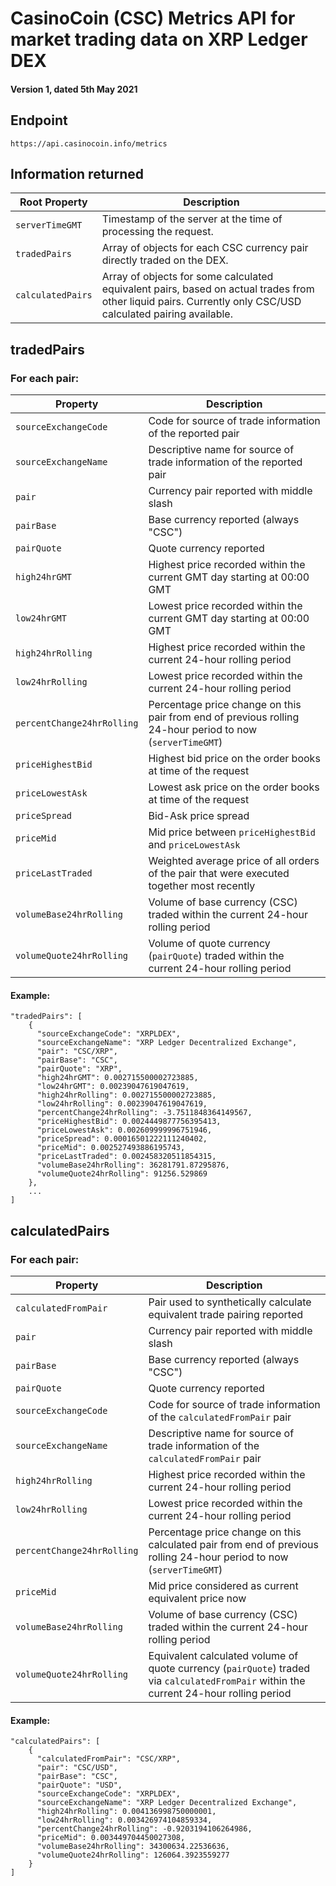 # CasinoCoin (CSC) Metrics API for market trading data on XRP Ledger DEX
#### Version 1, dated 5th May 2021

## Endpoint

```
https://api.casinocoin.info/metrics
```

## Information returned


| Root Property | Description |
| --- | --- |
| `serverTimeGMT` | Timestamp of the server at the time of processing the request. |
| `tradedPairs` | Array of objects for each CSC currency pair directly traded on the DEX. |
| `calculatedPairs` | Array of objects for some calculated equivalent pairs, based on actual trades from other liquid pairs.  Currently only CSC/USD calculated pairing available. |


## tradedPairs
### For each pair:

| Property | Description |
| --- | --- |
| `sourceExchangeCode` | Code for source of trade information of the reported pair |
| `sourceExchangeName` | Descriptive name for source of trade information of the reported pair |
| `pair` | Currency pair reported with middle slash |
| `pairBase` | Base currency reported (always "CSC") |
| `pairQuote` | Quote currency reported |
| `high24hrGMT` | Highest price recorded within the current GMT day starting at 00:00 GMT |
| `low24hrGMT` | Lowest price recorded within the current GMT day starting at 00:00 GMT |
| `high24hrRolling` | Highest price recorded within the current 24-hour rolling period |
| `low24hrRolling` | Lowest price recorded within the current 24-hour rolling period |
| `percentChange24hrRolling` | Percentage price change on this pair from end of previous rolling 24-hour period to now (`serverTimeGMT`) |
| `priceHighestBid` | Highest bid price on the order books at time of the request |
| `priceLowestAsk` | Lowest ask price on the order books at time of the request |
| `priceSpread` | Bid-Ask price spread |
| `priceMid` | Mid price between `priceHighestBid` and `priceLowestAsk` |
| `priceLastTraded` | Weighted average price of all orders of the pair that were executed together most recently |
| `volumeBase24hrRolling` | Volume of base currency (CSC) traded within the current 24-hour rolling period |
| `volumeQuote24hrRolling` | Volume of quote currency (`pairQuote`) traded within the current 24-hour rolling period |

#### Example:
```
"tradedPairs": [
    {
      "sourceExchangeCode": "XRPLDEX",
      "sourceExchangeName": "XRP Ledger Decentralized Exchange",
      "pair": "CSC/XRP",
      "pairBase": "CSC",
      "pairQuote": "XRP",
      "high24hrGMT": 0.002715500002723885,
      "low24hrGMT": 0.00239047619047619,
      "high24hrRolling": 0.002715500002723885,
      "low24hrRolling": 0.00239047619047619,
      "percentChange24hrRolling": -3.7511848364149567,
      "priceHighestBid": 0.0024449877756395413,
      "priceLowestAsk": 0.002609999996751946,
      "priceSpread": 0.00016501222111240402,
      "priceMid": 0.002527493886195743,
      "priceLastTraded": 0.002458320511854315,
      "volumeBase24hrRolling": 36281791.87295876,
      "volumeQuote24hrRolling": 91256.529869
    },
    ...
]
```



## calculatedPairs
### For each pair:
| Property | Description |
| --- | --- |
| `calculatedFromPair` | Pair used to synthetically calculate equivalent trade pairing reported |
| `pair` | Currency pair reported with middle slash |
| `pairBase` | Base currency reported (always "CSC") |
| `pairQuote` | Quote currency reported |
| `sourceExchangeCode` | Code for source of trade information of the `calculatedFromPair` pair |
| `sourceExchangeName` | Descriptive name for source of trade information of the `calculatedFromPair` pair |
| `high24hrRolling` | Highest price recorded within the current 24-hour rolling period |
| `low24hrRolling` | Lowest price recorded within the current 24-hour rolling period |
| `percentChange24hrRolling` | Percentage price change on this calculated pair from end of previous rolling 24-hour period to now (`serverTimeGMT`) |
| `priceMid` | Mid price considered as current equivalent price now |
| `volumeBase24hrRolling` | Volume of base currency (CSC) traded within the current 24-hour rolling period |
| `volumeQuote24hrRolling` | Equivalent calculated volume of quote currency (`pairQuote`) traded via `calculatedFromPair` within the current 24-hour rolling period |


#### Example:
```
"calculatedPairs": [
    {
      "calculatedFromPair": "CSC/XRP",
      "pair": "CSC/USD",
      "pairBase": "CSC",
      "pairQuote": "USD",
      "sourceExchangeCode": "XRPLDEX",
      "sourceExchangeName": "XRP Ledger Decentralized Exchange",
      "high24hrRolling": 0.004136998750000001,
      "low24hrRolling": 0.003426974104859334,
      "percentChange24hrRolling": -0.9203194106264986,
      "priceMid": 0.003449704450027308,
      "volumeBase24hrRolling": 34300634.22536636,
      "volumeQuote24hrRolling": 126064.3923559277
    }
]
```